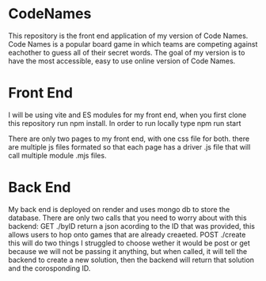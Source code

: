 # CodeNames
This repository is the front end application of my version of Code Names. Code Names is a popular board game in which teams are competing against eachother to guess all of their secret words. The goal of my version is to have the most accessible, easy to use online version of Code Names.

# Front End
I will be using vite and ES modules for my front end, when you first clone this repository run npm install. In order to run locally type npm run start

There are only two pages to my front end, with one css file for both. there are multiple js files formated so that each page has a driver .js file that will call multiple module .mjs files. 
# Back End
My back end is deployed on render and uses mongo db to store the database. There are only two calls that you need to worry about with this backend:
GET ./byID return a json acording to the ID that was provided, this allows users to hop onto games that are already creaeted.
POST ./create this will do two things I struggled to choose wether it would be post or get because we will not be passing it anything, but when called, it will tell the backend to create a new solution, then the backend will return that solution and the corosponding ID. 